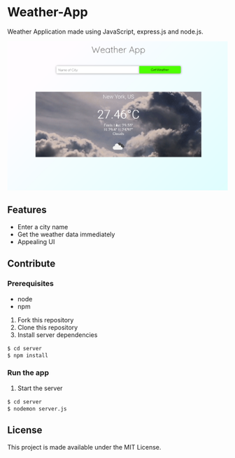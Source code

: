 # Weather-App

Weather Application made using JavaScript, express.js and node.js.

![WeatherApp-pic](WeatherApp.png)

## Features

- Enter a city name
- Get the weather data immediately
- Appealing UI

## Contribute

### Prerequisites

- node
- npm

1. Fork this repository
2. Clone this repository
3. Install server dependencies

```
$ cd server
$ npm install
```

### Run the app

1. Start the server

```
$ cd server
$ nodemon server.js
```

## License

This project is made available under the MIT License.
